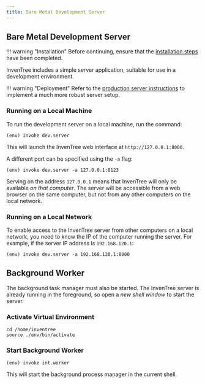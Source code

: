 ```yaml
---
title: Bare Metal Development Server
---
```


## Bare Metal Development Server

!!! warning "Installation"
    Before continuing, ensure that the [installation steps](./install.md) have been completed.

InvenTree includes a simple server application, suitable for use in a development environment.

!!! warning "Deployment"
    Refer to the [production server instructions](./bare_prod.md) to implement a much more robust server setup.

### Running on a Local Machine

To run the development server on a local machine, run the command:

```
(env) invoke dev.server
```

This will launch the InvenTree web interface at `http://127.0.0.1:8000`.

A different port can be specified using the `-a` flag:

```
(env) invoke dev.server -a 127.0.0.1:8123
```

Serving on the address `127.0.0.1` means that InvenTree will only be available *on that computer*. The server will be accessible from a web browser on the same computer, but not from any other computers on the local network.

### Running on a Local Network

To enable access to the InvenTree server from other computers on a local network, you need to know the IP of the computer running the server. For example, if the server IP address is `192.168.120.1`:

```
(env) invoke dev.server -a 192.168.120.1:8000
```

## Background Worker

The background task manager must also be started. The InvenTree server is already running in the foreground, so open a *new shell window* to start the server.

### Activate Virtual Environment

```
cd /home/inventree
source ./env/bin/activate
```

### Start Background Worker

```
(env) invoke int.worker
```

This will start the background process manager in the current shell.
